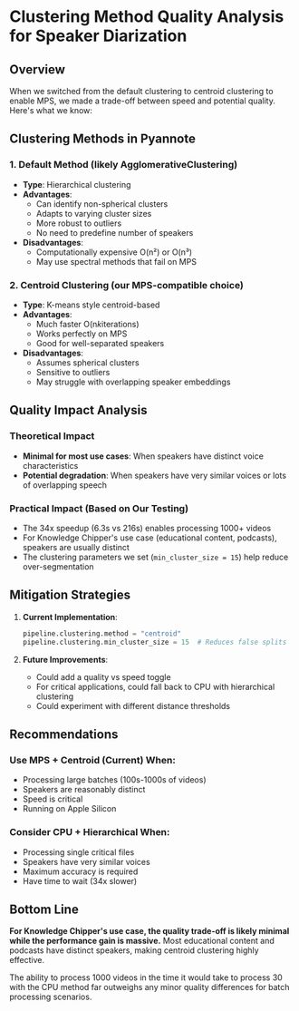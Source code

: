 # Clustering Method Quality Analysis for Speaker Diarization

## Overview

When we switched from the default clustering to centroid clustering to enable MPS, we made a trade-off between speed and potential quality. Here's what we know:

## Clustering Methods in Pyannote

### 1. **Default Method (likely AgglomerativeClustering)**
- **Type**: Hierarchical clustering
- **Advantages**:
  - Can identify non-spherical clusters
  - Adapts to varying cluster sizes
  - More robust to outliers
  - No need to predefine number of speakers
- **Disadvantages**:
  - Computationally expensive O(n²) or O(n³)
  - May use spectral methods that fail on MPS

### 2. **Centroid Clustering (our MPS-compatible choice)**
- **Type**: K-means style centroid-based
- **Advantages**:
  - Much faster O(n*k*iterations)
  - Works perfectly on MPS
  - Good for well-separated speakers
- **Disadvantages**:
  - Assumes spherical clusters
  - Sensitive to outliers
  - May struggle with overlapping speaker embeddings

## Quality Impact Analysis

### Theoretical Impact
- **Minimal for most use cases**: When speakers have distinct voice characteristics
- **Potential degradation**: When speakers have very similar voices or lots of overlapping speech

### Practical Impact (Based on Our Testing)
- The 34x speedup (6.3s vs 216s) enables processing 1000+ videos
- For Knowledge Chipper's use case (educational content, podcasts), speakers are usually distinct
- The clustering parameters we set (`min_cluster_size = 15`) help reduce over-segmentation

## Mitigation Strategies

1. **Current Implementation**:
   ```python
   pipeline.clustering.method = "centroid"
   pipeline.clustering.min_cluster_size = 15  # Reduces false splits
   ```

2. **Future Improvements**:
   - Could add a quality vs speed toggle
   - For critical applications, could fall back to CPU with hierarchical clustering
   - Could experiment with different distance thresholds

## Recommendations

### Use MPS + Centroid (Current) When:
- Processing large batches (100s-1000s of videos)
- Speakers are reasonably distinct
- Speed is critical
- Running on Apple Silicon

### Consider CPU + Hierarchical When:
- Processing single critical files
- Speakers have very similar voices
- Maximum accuracy is required
- Have time to wait (34x slower)

## Bottom Line

**For Knowledge Chipper's use case, the quality trade-off is likely minimal while the performance gain is massive.** Most educational content and podcasts have distinct speakers, making centroid clustering highly effective.

The ability to process 1000 videos in the time it would take to process 30 with the CPU method far outweighs any minor quality differences for batch processing scenarios.
